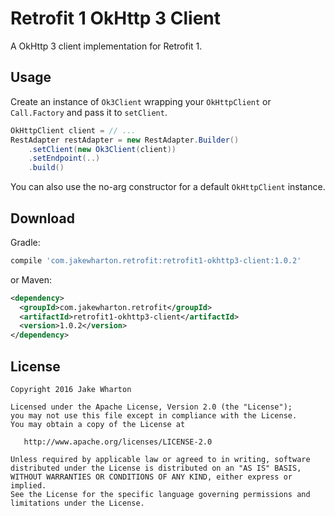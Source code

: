 Retrofit 1 OkHttp 3 Client
==========================

A OkHttp 3 client implementation for Retrofit 1.



Usage
-----

Create an instance of `Ok3Client` wrapping your `OkHttpClient` or `Call.Factory` and pass it to
`setClient`.

```java
OkHttpClient client = // ...
RestAdapter restAdapter = new RestAdapter.Builder()
    .setClient(new Ok3Client(client))
    .setEndpoint(..)
    .build()
```

You can also use the no-arg constructor for a default `OkHttpClient` instance.



Download
--------

Gradle:
```groovy
compile 'com.jakewharton.retrofit:retrofit1-okhttp3-client:1.0.2'
```
or Maven:
```xml
<dependency>
  <groupId>com.jakewharton.retrofit</groupId>
  <artifactId>retrofit1-okhttp3-client</artifactId>
  <version>1.0.2</version>
</dependency>
```



License
-------

    Copyright 2016 Jake Wharton

    Licensed under the Apache License, Version 2.0 (the "License");
    you may not use this file except in compliance with the License.
    You may obtain a copy of the License at

       http://www.apache.org/licenses/LICENSE-2.0

    Unless required by applicable law or agreed to in writing, software
    distributed under the License is distributed on an "AS IS" BASIS,
    WITHOUT WARRANTIES OR CONDITIONS OF ANY KIND, either express or implied.
    See the License for the specific language governing permissions and
    limitations under the License.

